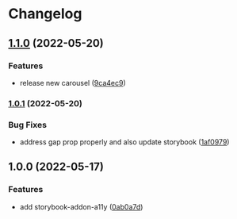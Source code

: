 # Changelog

## [1.1.0](https://github.com/fitfab/fitfab-uix/compare/v1.0.1...v1.1.0) (2022-05-20)


### Features

* release new carousel ([9ca4ec9](https://github.com/fitfab/fitfab-uix/commit/9ca4ec96b77e07ab057e94e7171beb5437445d4f))

### [1.0.1](https://github.com/fitfab/fitfab-uix/compare/v1.0.0...v1.0.1) (2022-05-20)


### Bug Fixes

* address gap prop properly and also update storybook ([1af0979](https://github.com/fitfab/fitfab-uix/commit/1af09796f72502c7e8053ecacae2e3884028a804))

## 1.0.0 (2022-05-17)


### Features

* add storybook-addon-a11y ([0ab0a7d](https://github.com/fitfab/fitfab-uix/commit/0ab0a7d0349c4a088c51749ce8a216ab739572f3))
